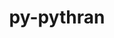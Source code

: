 ---
title: "py-pythran"
layout: cache
categories: [package, develop-2023-10-15]
meta: {"versions": ["0.12.2"], "compilers": ["apple-clang@=14.0.0", "gcc@=11.3.0", "gcc@=11.4.0", "gcc@=12.1.0", "gcc@=9.4.0", "oneapi@=2023.2.1"], "oss": ["ubuntu20.04", "ubuntu22.04", "ventura"], "platforms": ["darwin", "linux"], "targets": ["aarch64", "neoverse_v1", "ppc64le", "x86_64_v3"], "stacks": ["e4s", "e4s-neoverse_v1", "e4s-oneapi", "e4s-power", "ml-darwin-aarch64-mps", "ml-linux-x86_64-cpu", "ml-linux-x86_64-cuda", "ml-linux-x86_64-rocm", "root", "tutorial"], "num_specs": 20, "num_specs_by_stack": {"root": 20, "ml-darwin-aarch64-mps": 3, "e4s-neoverse_v1": 3, "e4s-power": 3, "e4s": 3, "e4s-oneapi": 2, "ml-linux-x86_64-cpu": 4, "ml-linux-x86_64-cuda": 4, "ml-linux-x86_64-rocm": 3, "tutorial": 1}}
spec_details: [{"hash": "vftqn4achkzzbflzn3nszyqe452mswfb", "compiler": "apple-clang@=14.0.0", "versions": ["0.12.2"], "os": "ventura", "platform": "darwin", "target": "aarch64", "variants": ["build_system=python_pip"], "stacks": ["root", "ml-darwin-aarch64-mps"], "size": "-", "tarball": "https://binaries.spack.io/develop-2023-10-15/build_cache/darwin-ventura-aarch64/apple-clang-14.0.0/py-pythran-0.12.2/darwin-ventura-aarch64-apple-clang-14.0.0-py-pythran-0.12.2-vftqn4achkzzbflzn3nszyqe452mswfb.spack"}, {"hash": "lxf432cl4nndudeqdenzyj5pwltqqwez", "compiler": "apple-clang@=14.0.0", "versions": ["0.12.2"], "os": "ventura", "platform": "darwin", "target": "aarch64", "variants": ["build_system=python_pip"], "stacks": ["root", "ml-darwin-aarch64-mps"], "size": "-", "tarball": "https://binaries.spack.io/develop-2023-10-15/build_cache/darwin-ventura-aarch64/apple-clang-14.0.0/py-pythran-0.12.2/darwin-ventura-aarch64-apple-clang-14.0.0-py-pythran-0.12.2-lxf432cl4nndudeqdenzyj5pwltqqwez.spack"}, {"hash": "2osrnvfyu5driubvyig3qqrthygagrd7", "compiler": "apple-clang@=14.0.0", "versions": ["0.12.2"], "os": "ventura", "platform": "darwin", "target": "aarch64", "variants": ["build_system=python_pip"], "stacks": ["root", "ml-darwin-aarch64-mps"], "size": "-", "tarball": "https://binaries.spack.io/develop-2023-10-15/build_cache/darwin-ventura-aarch64/apple-clang-14.0.0/py-pythran-0.12.2/darwin-ventura-aarch64-apple-clang-14.0.0-py-pythran-0.12.2-2osrnvfyu5driubvyig3qqrthygagrd7.spack"}, {"hash": "uqr7lxvxvfbuhqtxsxqdfdcmbybsn4ru", "compiler": "gcc@=11.4.0", "versions": ["0.12.2"], "os": "ubuntu20.04", "platform": "linux", "target": "neoverse_v1", "variants": ["build_system=python_pip"], "stacks": ["e4s-neoverse_v1", "root"], "size": "-", "tarball": "https://binaries.spack.io/develop-2023-10-15/build_cache/linux-ubuntu20.04-neoverse_v1/gcc-11.4.0/py-pythran-0.12.2/linux-ubuntu20.04-neoverse_v1-gcc-11.4.0-py-pythran-0.12.2-uqr7lxvxvfbuhqtxsxqdfdcmbybsn4ru.spack"}, {"hash": "22ee74vvcmtwsq7j6twyp6e2fmc5xw72", "compiler": "gcc@=11.4.0", "versions": ["0.12.2"], "os": "ubuntu20.04", "platform": "linux", "target": "neoverse_v1", "variants": ["build_system=python_pip"], "stacks": ["e4s-neoverse_v1", "root"], "size": "-", "tarball": "https://binaries.spack.io/develop-2023-10-15/build_cache/linux-ubuntu20.04-neoverse_v1/gcc-11.4.0/py-pythran-0.12.2/linux-ubuntu20.04-neoverse_v1-gcc-11.4.0-py-pythran-0.12.2-22ee74vvcmtwsq7j6twyp6e2fmc5xw72.spack"}, {"hash": "bdxchdjvdafieifosra473kk7aw6rr4i", "compiler": "gcc@=11.4.0", "versions": ["0.12.2"], "os": "ubuntu20.04", "platform": "linux", "target": "neoverse_v1", "variants": ["build_system=python_pip"], "stacks": ["e4s-neoverse_v1", "root"], "size": "-", "tarball": "https://binaries.spack.io/develop-2023-10-15/build_cache/linux-ubuntu20.04-neoverse_v1/gcc-11.4.0/py-pythran-0.12.2/linux-ubuntu20.04-neoverse_v1-gcc-11.4.0-py-pythran-0.12.2-bdxchdjvdafieifosra473kk7aw6rr4i.spack"}, {"hash": "cjzagz3uabceb7pxzyen4znsi626f5xs", "compiler": "gcc@=9.4.0", "versions": ["0.12.2"], "os": "ubuntu20.04", "platform": "linux", "target": "ppc64le", "variants": ["build_system=python_pip"], "stacks": ["root", "e4s-power"], "size": "-", "tarball": "https://binaries.spack.io/develop-2023-10-15/build_cache/linux-ubuntu20.04-ppc64le/gcc-9.4.0/py-pythran-0.12.2/linux-ubuntu20.04-ppc64le-gcc-9.4.0-py-pythran-0.12.2-cjzagz3uabceb7pxzyen4znsi626f5xs.spack"}, {"hash": "li4435h5mtqkgstechbshaoe7twuewqp", "compiler": "gcc@=9.4.0", "versions": ["0.12.2"], "os": "ubuntu20.04", "platform": "linux", "target": "ppc64le", "variants": ["build_system=python_pip"], "stacks": ["root", "e4s-power"], "size": "-", "tarball": "https://binaries.spack.io/develop-2023-10-15/build_cache/linux-ubuntu20.04-ppc64le/gcc-9.4.0/py-pythran-0.12.2/linux-ubuntu20.04-ppc64le-gcc-9.4.0-py-pythran-0.12.2-li4435h5mtqkgstechbshaoe7twuewqp.spack"}, {"hash": "j6ifiuooqs2v4iitefd64z5bo3rmxanq", "compiler": "gcc@=9.4.0", "versions": ["0.12.2"], "os": "ubuntu20.04", "platform": "linux", "target": "ppc64le", "variants": ["build_system=python_pip"], "stacks": ["root", "e4s-power"], "size": "-", "tarball": "https://binaries.spack.io/develop-2023-10-15/build_cache/linux-ubuntu20.04-ppc64le/gcc-9.4.0/py-pythran-0.12.2/linux-ubuntu20.04-ppc64le-gcc-9.4.0-py-pythran-0.12.2-j6ifiuooqs2v4iitefd64z5bo3rmxanq.spack"}, {"hash": "gsyj6ftlzf235e4zfwxpiozvzk4xj7rp", "compiler": "gcc@=11.4.0", "versions": ["0.12.2"], "os": "ubuntu20.04", "platform": "linux", "target": "x86_64_v3", "variants": ["build_system=python_pip"], "stacks": ["e4s", "root"], "size": "-", "tarball": "https://binaries.spack.io/develop-2023-10-15/build_cache/linux-ubuntu20.04-x86_64_v3/gcc-11.4.0/py-pythran-0.12.2/linux-ubuntu20.04-x86_64_v3-gcc-11.4.0-py-pythran-0.12.2-gsyj6ftlzf235e4zfwxpiozvzk4xj7rp.spack"}, {"hash": "j5foum2icb23wjnu2vbx5phxoyjx3fyj", "compiler": "gcc@=11.4.0", "versions": ["0.12.2"], "os": "ubuntu20.04", "platform": "linux", "target": "x86_64_v3", "variants": ["build_system=python_pip"], "stacks": ["e4s", "root"], "size": "-", "tarball": "https://binaries.spack.io/develop-2023-10-15/build_cache/linux-ubuntu20.04-x86_64_v3/gcc-11.4.0/py-pythran-0.12.2/linux-ubuntu20.04-x86_64_v3-gcc-11.4.0-py-pythran-0.12.2-j5foum2icb23wjnu2vbx5phxoyjx3fyj.spack"}, {"hash": "bwv5px2ygfmftfe2o7g2oelsycbebbzw", "compiler": "gcc@=11.4.0", "versions": ["0.12.2"], "os": "ubuntu20.04", "platform": "linux", "target": "x86_64_v3", "variants": ["build_system=python_pip"], "stacks": ["e4s", "root"], "size": "-", "tarball": "https://binaries.spack.io/develop-2023-10-15/build_cache/linux-ubuntu20.04-x86_64_v3/gcc-11.4.0/py-pythran-0.12.2/linux-ubuntu20.04-x86_64_v3-gcc-11.4.0-py-pythran-0.12.2-bwv5px2ygfmftfe2o7g2oelsycbebbzw.spack"}, {"hash": "oqrz5aflvxpq7fwfdwywy4yqxplzvqie", "compiler": "oneapi@=2023.2.1", "versions": ["0.12.2"], "os": "ubuntu20.04", "platform": "linux", "target": "x86_64_v3", "variants": ["build_system=python_pip"], "stacks": ["e4s-oneapi", "root"], "size": "-", "tarball": "https://binaries.spack.io/develop-2023-10-15/build_cache/linux-ubuntu20.04-x86_64_v3/oneapi-2023.2.1/py-pythran-0.12.2/linux-ubuntu20.04-x86_64_v3-oneapi-2023.2.1-py-pythran-0.12.2-oqrz5aflvxpq7fwfdwywy4yqxplzvqie.spack"}, {"hash": "7rmauizr34lte72ehnpbg3cdmdwmcgxx", "compiler": "oneapi@=2023.2.1", "versions": ["0.12.2"], "os": "ubuntu20.04", "platform": "linux", "target": "x86_64_v3", "variants": ["build_system=python_pip"], "stacks": ["e4s-oneapi", "root"], "size": "-", "tarball": "https://binaries.spack.io/develop-2023-10-15/build_cache/linux-ubuntu20.04-x86_64_v3/oneapi-2023.2.1/py-pythran-0.12.2/linux-ubuntu20.04-x86_64_v3-oneapi-2023.2.1-py-pythran-0.12.2-7rmauizr34lte72ehnpbg3cdmdwmcgxx.spack"}, {"hash": "fbfk4w665emrer3tuu6o3qayl3vjjobo", "compiler": "gcc@=11.3.0", "versions": ["0.12.2"], "os": "ubuntu22.04", "platform": "linux", "target": "x86_64_v3", "variants": ["build_system=python_pip"], "stacks": ["root", "ml-linux-x86_64-cpu"], "size": "-", "tarball": "https://binaries.spack.io/develop-2023-10-15/build_cache/linux-ubuntu22.04-x86_64_v3/gcc-11.3.0/py-pythran-0.12.2/linux-ubuntu22.04-x86_64_v3-gcc-11.3.0-py-pythran-0.12.2-fbfk4w665emrer3tuu6o3qayl3vjjobo.spack"}, {"hash": "degoqcvfqlfxpofmkbmnohoqarc3v74n", "compiler": "gcc@=11.3.0", "versions": ["0.12.2"], "os": "ubuntu22.04", "platform": "linux", "target": "x86_64_v3", "variants": ["build_system=python_pip"], "stacks": ["ml-linux-x86_64-cuda", "root"], "size": "-", "tarball": "https://binaries.spack.io/develop-2023-10-15/build_cache/linux-ubuntu22.04-x86_64_v3/gcc-11.3.0/py-pythran-0.12.2/linux-ubuntu22.04-x86_64_v3-gcc-11.3.0-py-pythran-0.12.2-degoqcvfqlfxpofmkbmnohoqarc3v74n.spack"}, {"hash": "gd5f3hfqw4qtr6gjk72ykfza3zvb5qqu", "compiler": "gcc@=11.3.0", "versions": ["0.12.2"], "os": "ubuntu22.04", "platform": "linux", "target": "x86_64_v3", "variants": ["build_system=python_pip"], "stacks": ["ml-linux-x86_64-cuda", "ml-linux-x86_64-rocm", "root", "ml-linux-x86_64-cpu"], "size": "-", "tarball": "https://binaries.spack.io/develop-2023-10-15/build_cache/linux-ubuntu22.04-x86_64_v3/gcc-11.3.0/py-pythran-0.12.2/linux-ubuntu22.04-x86_64_v3-gcc-11.3.0-py-pythran-0.12.2-gd5f3hfqw4qtr6gjk72ykfza3zvb5qqu.spack"}, {"hash": "hnsomwm4djd4jaqsqzdtfan72p3gds2f", "compiler": "gcc@=11.3.0", "versions": ["0.12.2"], "os": "ubuntu22.04", "platform": "linux", "target": "x86_64_v3", "variants": ["build_system=python_pip"], "stacks": ["ml-linux-x86_64-cuda", "ml-linux-x86_64-rocm", "root", "ml-linux-x86_64-cpu"], "size": "-", "tarball": "https://binaries.spack.io/develop-2023-10-15/build_cache/linux-ubuntu22.04-x86_64_v3/gcc-11.3.0/py-pythran-0.12.2/linux-ubuntu22.04-x86_64_v3-gcc-11.3.0-py-pythran-0.12.2-hnsomwm4djd4jaqsqzdtfan72p3gds2f.spack"}, {"hash": "zf5gnucpgin7sb6dhk3qhxjmgfxjbytq", "compiler": "gcc@=11.3.0", "versions": ["0.12.2"], "os": "ubuntu22.04", "platform": "linux", "target": "x86_64_v3", "variants": ["build_system=python_pip"], "stacks": ["ml-linux-x86_64-cuda", "ml-linux-x86_64-rocm", "root", "ml-linux-x86_64-cpu"], "size": "-", "tarball": "https://binaries.spack.io/develop-2023-10-15/build_cache/linux-ubuntu22.04-x86_64_v3/gcc-11.3.0/py-pythran-0.12.2/linux-ubuntu22.04-x86_64_v3-gcc-11.3.0-py-pythran-0.12.2-zf5gnucpgin7sb6dhk3qhxjmgfxjbytq.spack"}, {"hash": "cdksr4rnzbh2d5cwmg56a7xs2ghlukyu", "compiler": "gcc@=12.1.0", "versions": ["0.12.2"], "os": "ubuntu22.04", "platform": "linux", "target": "x86_64_v3", "variants": ["build_system=python_pip"], "stacks": ["tutorial", "root"], "size": "-", "tarball": "https://binaries.spack.io/develop-2023-10-15/build_cache/linux-ubuntu22.04-x86_64_v3/gcc-12.1.0/py-pythran-0.12.2/linux-ubuntu22.04-x86_64_v3-gcc-12.1.0-py-pythran-0.12.2-cdksr4rnzbh2d5cwmg56a7xs2ghlukyu.spack"}]
---